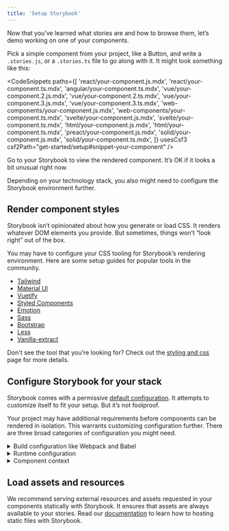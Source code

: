 ```yaml
---
title: 'Setup Storybook'
---
```


Now that you’ve learned what stories are and how to browse them, let’s demo working on one of your components.

Pick a simple component from your project, like a Button, and write a `.stories.js`, or a `.stories.ts` file to go along with it. It might look something like this:

<!-- prettier-ignore-start -->

<CodeSnippets
  paths={[
    'react/your-component.js.mdx',
    'react/your-component.ts.mdx',
    'angular/your-component.ts.mdx',
    'vue/your-component.2.js.mdx',
    'vue/your-component.2.ts.mdx',
    'vue/your-component.3.js.mdx',
    'vue/your-component.3.ts.mdx',
    'web-components/your-component.js.mdx',
    'web-components/your-component.ts.mdx',
    'svelte/your-component.js.mdx',
    'svelte/your-component.ts.mdx',
    'html/your-component.js.mdx',
    'html/your-component.ts.mdx',
    'preact/your-component.js.mdx',
    'solid/your-component.js.mdx',
    'solid/your-component.ts.mdx',
  ]}
  usesCsf3
  csf2Path="get-started/setup#snippet-your-component"
/>

<!-- prettier-ignore-end -->

Go to your Storybook to view the rendered component. It’s OK if it looks a bit unusual right now.

Depending on your technology stack, you also might need to configure the Storybook environment further.

## Render component styles

Storybook isn’t opinionated about how you generate or load CSS. It renders whatever DOM elements you provide. But sometimes, things won’t “look right” out of the box.

You may have to configure your CSS tooling for Storybook’s rendering environment. Here are some setup guides for popular tools in the community.

- [Tailwind](https://storybook.js.org/recipes/tailwindcss/)
- [Material UI](https://storybook.js.org/recipes/@mui/material/)
- [Vuetify](https://storybook.js.org/recipes/vuetify/)
- [Styled Components](https://storybook.js.org/recipes/styled-components/)
- [Emotion](https://storybook.js.org/recipes/@emotion/styled/)
- [Sass](https://storybook.js.org/recipes/sass/)
- [Bootstrap](https://storybook.js.org/recipes/bootstrap/)
- [Less](https://storybook.js.org/recipes/less/)
- [Vanilla-extract](https://storybook.js.org/recipes/@vanilla-extract/css/)

Don't see the tool that you're looking for? Check out the [styling and css](../configure/styling-and-css.md) page for more details.

## Configure Storybook for your stack

Storybook comes with a permissive [default configuration](../configure/index.md). It attempts to customize itself to fit your setup. But it’s not foolproof.

Your project may have additional requirements before components can be rendered in isolation. This warrants customizing configuration further. There are three broad categories of configuration you might need.

<details>
<summary>Build configuration like Webpack and Babel</summary>

If you see errors on the CLI when you run the `yarn storybook` command, you likely need to make changes to Storybook’s build configuration. Here are some things to try:

- [Presets](../addons/addon-types.md) bundle common configurations for various technologies into Storybook. In particular, presets exist for Create React App and Ant Design.
- Specify a custom [Babel configuration](../configure/compilers.md#babel) for Storybook. Storybook automatically tries to use your project’s config if it can.
- Adjust the [Webpack configuration](../builders/webpack.md) that Storybook uses. Try patching in your own configuration if needed.

</details>

<details>
<summary>Runtime configuration</summary>

If Storybook builds but you see an error immediately when connecting to it in the browser, in that case, chances are one of your input files is not compiling/transpiling correctly to be interpreted by the browser. Storybook supports evergreen browsers, but you may need to check the Babel and Webpack settings (see above) to ensure your component code works correctly.

</details>

<details id="component-context" name="component-context">
<summary>Component context</summary>

If a particular story has a problem rendering, often it means your component expects a specific environment is available to the component.

A common frontend pattern is for components to assume that they render in a specific “context” with parent components higher up the rendering hierarchy (for instance, theme providers).

Use [decorators](../writing-stories/decorators.md) to “wrap” every story in the necessary context providers. The [`.storybook/preview.js`](../configure/index.md#configure-story-rendering) file allows you to customize how components render in Canvas, the preview iframe. See how you can wrap every component rendered in Storybook with [Styled Components](https://styled-components.com/) `ThemeProvider`, [Vue's Fontawesome](https://github.com/FortAwesome/vue-fontawesome), or with an Angular theme provider component in the example below.

<!-- prettier-ignore-start -->

<CodeSnippets
  paths={[
    'react/storybook-preview-with-styled-components-decorator.js.mdx',
    'react/storybook-preview-with-styled-components-decorator.ts.mdx',
    'vue/storybook-preview-with-library-decorator.library-2.js.mdx',
    'vue/storybook-preview-with-library-decorator.library-2.ts.mdx',
    'vue/storybook-preview-with-library-decorator.library-3.js.mdx',
    'vue/storybook-preview-with-library-decorator.library-3.ts.mdx',
    'vue/storybook-preview-with-hoc-component-decorator.component-2.js.mdx',
    'vue/storybook-preview-with-hoc-component-decorator.component-2.ts.mdx',
    'vue/storybook-preview-with-hoc-component-decorator.component-3.js.mdx',
    'vue/storybook-preview-with-hoc-component-decorator.component-3.ts.mdx',
    'vue/storybook-preview-with-mixin-decorator.mixin-2.js.mdx',
    'vue/storybook-preview-with-mixin-decorator.mixin-2.ts.mdx',
    'angular/storybook-preview-with-styled-components-decorator.ts.mdx',
    'solid/storybook-preview-with-styled-components-decorator.js.mdx',
    'solid/storybook-preview-with-styled-components-decorator.ts.mdx',
  ]}
/>

<!-- prettier-ignore-end -->

</details>

## Load assets and resources

We recommend serving external resources and assets requested in your components statically with Storybook. It ensures that assets are always available to your stories. Read our [documentation](../configure/images-and-assets.md) to learn how to hosting static files with Storybook.
